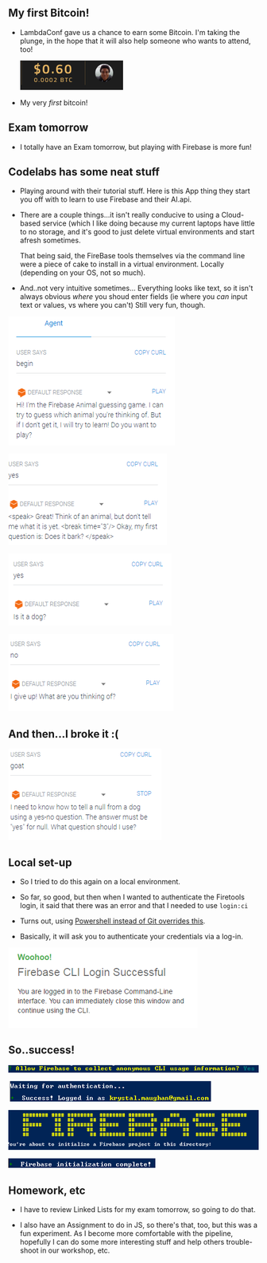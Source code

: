 ## My first Bitcoin!

- LambdaConf gave us a chance to earn some Bitcoin.
  I'm taking the plunge, in the hope that it will also
  help someone who wants to attend, too!
  
  ![bitcoinn_1](/images/bitcoinn_1.png)
  
- My very *first* bitcoin!

## Exam tomorrow

- I totally have an Exam tomorrow,
  but playing with Firebase is more fun!
  
## Codelabs has some neat stuff

- Playing around with their tutorial stuff.
  Here is this App thing they start you off with 
  to learn to use Firebase and their AI.api.
  
- There are a couple things...it isn't really
  conducive to using a Cloud-based service
  (which I like doing because my current laptops
  have little to no storage, and it's good to 
  just delete virtual environments and start afresh
  sometimes.
  
  That being said, the FireBase tools themselves
  via the command line were a piece of cake to install
  in a virtual environment. Locally (depending on your 
  OS, not so much). 
  
- And..not very intuitive sometimes...
  Everything looks like text, so it isn't always obvious
  *where* you shoud enter fields
  (ie where you *can* input text or values, vs where you can't)
  Still very fun, though.
  
![fb_001](/images/fb_001.png)

![fb_002](/images/fb_002.png)

![fb_003](/images/fb_003.png)

![fb_004](/images/fb_004.png)
  
## And then...I broke it :(
  
![fb_005](/images/fb_005.png)

## Local set-up

- So I tried to do this again on a local 
  environment.
  
- So far, so good, but then when I wanted to
  authenticate the Firetools login,
  it said that there was an error
  and that I needed to use ```login:ci``` 
  
- Turns out, using [Powershell instead of 
  Git overrides this](https://stackoverflow.com/questions/35368254/cannot-deploy-angular-app-on-firebase). 
 
- Basically, it will ask you to 
  authenticate your credentials via a log-in.
  
![fb_010](/images/fb_010.png)
  
## So..success!

![fb_006](/images/fb_006.png)

![fb_007](/images/fb_007.png)

![fb_008](/images/fb_008.png)

![fb_009](/images/fb_009.png)


## Homework, etc

- I have to review Linked Lists for my exam tomorrow,
  so going to do that.
  
- I also have an Assignment to do in JS,
  so there's that, too, but this was a fun experiment.
  As I become more comfortable with the pipeline,
  hopefully I can do some more interesting stuff
  and help others trouble-shoot in our workshop, etc.

